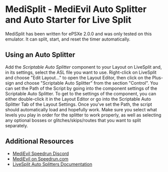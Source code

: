# MediSplit - MediEvil Auto Splitter and Auto Starter for Live Split

MediSplit has been written for ePSXe 2.0.0 and was only tested on this emulator. It can split, start, and reset the timer automatically.

## Using an Auto Splitter

Add the *Scriptable Auto Splitter* component to your Layout on LiveSplit and, in its settings, select the ASL file you want to use. Right-click on LiveSplit and choose "Edit Layout..." to open the Layout Editor, then click on the Plus-sign and choose "Scriptable Auto Splitter" from the section "Control". You can set the Path of the Script by going into the component settings of the Scriptable Auto Splitter. To get to the settings of the component, you can either double-click it in the Layout Editor or go into the Scriptable Auto Splitter Tab of the Layout Settings. Once you've set the Path, the script should automatically load and hopefully work. Make sure you select what levels you play in order for the splitter to work properly, as well as selecting any optional bosses or glitches/skips/routes that you want to split separately.

## Additional Resources
* [MediEvil Speedrun Discord](https://discord.gg/V5DZEq9Fbf)
* [MediEvil on Speedrun.com](https://www.speedrun.com/medievil)
* [LiveSplit Auto Splitters Documentation](https://github.com/LiveSplit/LiveSplit.AutoSplitters)
